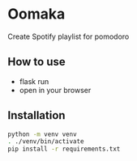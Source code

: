 # Oomaka

Create Spotify playlist for pomodoro

## How to use

- flask run
- open in your browser

## Installation

```sh
python -m venv venv
. ./venv/bin/activate
pip install -r requirements.txt
```
